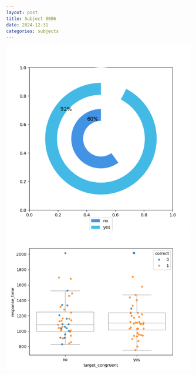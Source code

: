 ```yaml
---
layout: post
title: Subject 8006
date: 2024-12-31
categories: subjects
---
```


![](data/8006/run-6/8006_accuracy_target_congruence.png)
![](data/8006/run-6/8006_rt_congruence.png)
